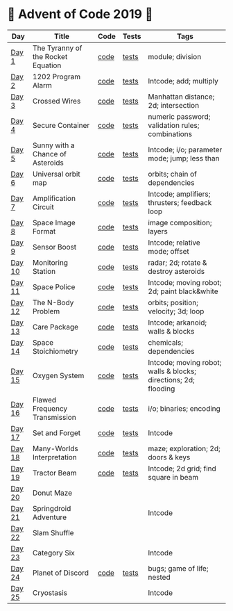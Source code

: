 # 🌲 Advent of Code 2019 🎄

| Day  | Title | Code | Tests | Tags |
| ---- | ----- | ---- | ----- | ---- |
| [Day 1](https://adventofcode.com/2019/day/1) | The Tyranny of the Rocket Equation | [code](day01/Day1.kt) | [tests](../../../test/kotlin/aoc2019/day01/Day1KtTest.kt) | module; division |
| [Day 2](https://adventofcode.com/2019/day/2) | 1202 Program Alarm | [code](day02/Day2.kt) | [tests](../../../test/kotlin/aoc2019/day02/Day2KtTest.kt) | Intcode; add; multiply |
| [Day 3](https://adventofcode.com/2019/day/3) | Crossed Wires | [code](../../java/aoc2019/day03/Day3.java) | [tests](../../../test/java/aoc2019/day03/Day3Test.java) | Manhattan distance; 2d; intersection |
| [Day 4](https://adventofcode.com/2019/day/4) | Secure Container | [code](../../java/aoc2019/day04/Day4.java) | [tests](../../../test/java/aoc2019/day04/Day4Test.java) | numeric password; validation rules; combinations |
| [Day 5](https://adventofcode.com/2019/day/5) | Sunny with a Chance of Asteroids | [code](day05/Day5.kt) | [tests](../../../test/kotlin/aoc2019/day05/Day5KtTest.kt) | Intcode; i/o; parameter mode; jump; less than |
| [Day 6](https://adventofcode.com/2019/day/6) | Universal orbit map | [code](../../java/aoc2019/day06/Day6.java) | [tests](../../../test/java/aoc2019/day06/Day6Test.java) | orbits; chain of dependencies |
| [Day 7](https://adventofcode.com/2019/day/7) | Amplification Circuit | [code](day07/Day7.kt) | [tests](../../../test/kotlin/aoc2019/day07/Day7KtTest.kt) | Intcode; amplifiers; thrusters; feedback loop | 
| [Day 8](https://adventofcode.com/2019/day/8) | Space Image Format | [code](../../java/aoc2019/day08/Day8.java) | [tests](../../../test/java/aoc2019/day08/Day8Test.java) | image composition; layers |
| [Day 9](https://adventofcode.com/2019/day/9) | Sensor Boost | [code](day09/Day9.kt) | [tests](../../../test/kotlin/aoc2019/day09/Day9KtTest.kt) | Intcode; relative mode; offset |
| [Day 10](https://adventofcode.com/2019/day/10) | Monitoring Station | [code](../../java/aoc2019/day10/Day10.java) | [tests](../../../test/java/aoc2019/day10/Day10Test.java) | radar; 2d; rotate & destroy asteroids |
| [Day 11](https://adventofcode.com/2019/day/11) | Space Police | [code](day11/Day11.kt) | [tests](../../../test/kotlin/aoc2019/day11/Day11KtTest.kt) | Intcode; moving robot; 2d; paint black&white |
| [Day 12](https://adventofcode.com/2019/day/12) | The N-Body Problem | [code](../../java/aoc2019/day12/Day12.java) | [tests](../../../test/java/aoc2019/day12/Day12Test.java) | orbits; position; velocity; 3d; loop |
| [Day 13](https://adventofcode.com/2019/day/13) | Care Package | [code](day13/Day13.kt) | [tests](../../../test/kotlin/aoc2019/day13/Day13KtTest.kt) | Intcode; arkanoid; walls & blocks |
| [Day 14](https://adventofcode.com/2019/day/14) | Space Stoichiometry | [code](../../java/aoc2019/day14/Day14.java) | [tests](../../../test/java/aoc2019/day14/Day14Test.java) | chemicals; dependencies |
| [Day 15](https://adventofcode.com/2019/day/15) | Oxygen System | [code](../../java/aoc2019/day15/Day15.java) | [tests](../../../test/java/aoc2019/day15/Day15Test.java) | Intcode; moving robot; walls & blocks; directions; 2d; flooding |
| [Day 16](https://adventofcode.com/2019/day/16) | Flawed Frequency Transmission | [code](day16/Day16.kt) | [tests](../../../test/kotlin/aoc2019/day16/Day16KtTest.kt) | i/o; binaries; encoding |
| [Day 17](https://adventofcode.com/2019/day/17) | Set and Forget | [code](day17/Day17.kt) | [tests](../../../test/kotlin/aoc2019/day17/Day17KtTest.kt) | Intcode |
| [Day 18](https://adventofcode.com/2019/day/18) | Many-Worlds Interpretation | [code](day18/Day18.kt) | [tests](../../../test/kotlin/aoc2019/day18/Day18KtTest.kt) | maze; exploration; 2d; doors & keys |
| [Day 19](https://adventofcode.com/2019/day/19) | Tractor Beam | [code](day19/Day19.kt) | [tests](../../../test/kotlin/aoc2019/day19/Day19KtTest.kt) | Intcode; 2d grid; find square in beam |
| [Day 20](https://adventofcode.com/2019/day/20) | Donut Maze | 
| [Day 21](https://adventofcode.com/2019/day/21) | Springdroid Adventure | | | Intcode |
| [Day 22](https://adventofcode.com/2019/day/22) | Slam Shuffle | 
| [Day 23](https://adventofcode.com/2019/day/23) | Category Six | | | Intcode |
| [Day 24](https://adventofcode.com/2019/day/24) | Planet of Discord | [code](day24/Day24.kt) | [tests](../../../test/kotlin/aoc2019/day24/Day24KtTest.kt) | bugs; game of life; nested |
| [Day 25](https://adventofcode.com/2019/day/25) | Cryostasis | | | Intcode |
